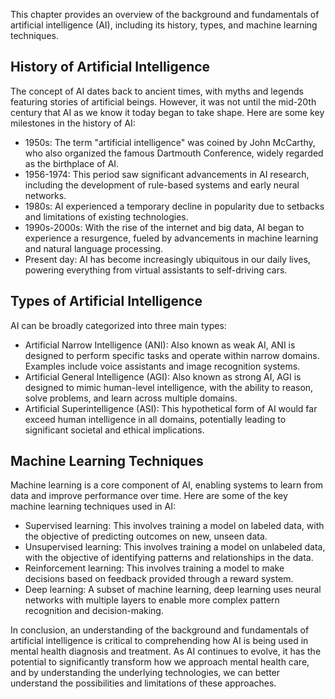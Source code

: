 
This chapter provides an overview of the background and fundamentals of artificial intelligence (AI), including its history, types, and machine learning techniques.

History of Artificial Intelligence
----------------------------------

The concept of AI dates back to ancient times, with myths and legends featuring stories of artificial beings. However, it was not until the mid-20th century that AI as we know it today began to take shape. Here are some key milestones in the history of AI:

* 1950s: The term "artificial intelligence" was coined by John McCarthy, who also organized the famous Dartmouth Conference, widely regarded as the birthplace of AI.
* 1956-1974: This period saw significant advancements in AI research, including the development of rule-based systems and early neural networks.
* 1980s: AI experienced a temporary decline in popularity due to setbacks and limitations of existing technologies.
* 1990s-2000s: With the rise of the internet and big data, AI began to experience a resurgence, fueled by advancements in machine learning and natural language processing.
* Present day: AI has become increasingly ubiquitous in our daily lives, powering everything from virtual assistants to self-driving cars.

Types of Artificial Intelligence
--------------------------------

AI can be broadly categorized into three main types:

* Artificial Narrow Intelligence (ANI): Also known as weak AI, ANI is designed to perform specific tasks and operate within narrow domains. Examples include voice assistants and image recognition systems.
* Artificial General Intelligence (AGI): Also known as strong AI, AGI is designed to mimic human-level intelligence, with the ability to reason, solve problems, and learn across multiple domains.
* Artificial Superintelligence (ASI): This hypothetical form of AI would far exceed human intelligence in all domains, potentially leading to significant societal and ethical implications.

Machine Learning Techniques
---------------------------

Machine learning is a core component of AI, enabling systems to learn from data and improve performance over time. Here are some of the key machine learning techniques used in AI:

* Supervised learning: This involves training a model on labeled data, with the objective of predicting outcomes on new, unseen data.
* Unsupervised learning: This involves training a model on unlabeled data, with the objective of identifying patterns and relationships in the data.
* Reinforcement learning: This involves training a model to make decisions based on feedback provided through a reward system.
* Deep learning: A subset of machine learning, deep learning uses neural networks with multiple layers to enable more complex pattern recognition and decision-making.

In conclusion, an understanding of the background and fundamentals of artificial intelligence is critical to comprehending how AI is being used in mental health diagnosis and treatment. As AI continues to evolve, it has the potential to significantly transform how we approach mental health care, and by understanding the underlying technologies, we can better understand the possibilities and limitations of these approaches.
